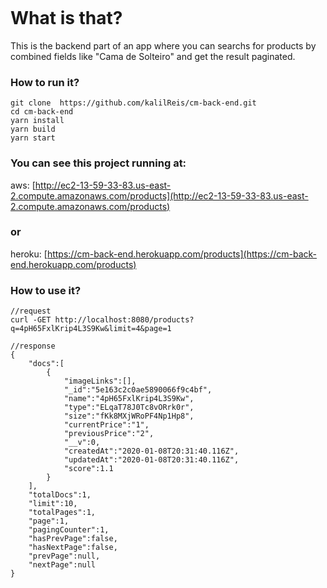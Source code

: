 [![<kalilReis>](https://circleci.com/gh/kalilReis/cm-back-end.svg?style=svg)](https://circleci.com/gh/kalilReis/cm-back-end)

# What is that?

This is the backend part of an app where you can searchs for products by combined fields like "Cama de Solteiro" and get the result paginated.

### How to run it?

    git clone  https://github.com/kalilReis/cm-back-end.git
    cd cm-back-end
    yarn install
    yarn build
    yarn start

### You can see this project running at:

aws: [http://ec2-13-59-33-83.us-east-2.compute.amazonaws.com/products](http://ec2-13-59-33-83.us-east-2.compute.amazonaws.com/products)

### or

heroku: [https://cm-back-end.herokuapp.com/products](https://cm-back-end.herokuapp.com/products)

### How to use it?

    //request
    curl -GET http://localhost:8080/products?q=4pH65FxlKrip4L3S9Kw&limit=4&page=1

    //response
    {
        "docs":[
            {
                "imageLinks":[],
                "_id":"5e163c2c0ae5890066f9c4bf",
                "name":"4pH65FxlKrip4L3S9Kw",
                "type":"ELqaT78J0Tc8vORrk0r",
                "size":"fKk8MXjWRoPF4Np1Hp8",
                "currentPrice":"1",
                "previousPrice":"2",
                "__v":0,
                "createdAt":"2020-01-08T20:31:40.116Z",
                "updatedAt":"2020-01-08T20:31:40.116Z",
                "score":1.1
            }
        ],
        "totalDocs":1,
        "limit":10,
        "totalPages":1,
        "page":1,
        "pagingCounter":1,
        "hasPrevPage":false,
        "hasNextPage":false,
        "prevPage":null,
        "nextPage":null
    }
